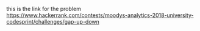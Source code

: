 this is the link for the problem 
https://www.hackerrank.com/contests/moodys-analytics-2018-university-codesprint/challenges/gap-up-down